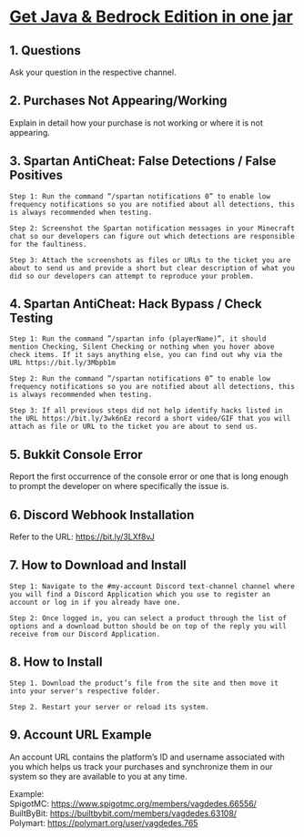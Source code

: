 # <a href="https://vagdedes.com/patreon">Get Java & Bedrock Edition in one jar</a>

## 1. Questions
Ask your question in the respective channel.

## 2. Purchases Not Appearing/Working
Explain in detail how your purchase is not working or where it is not appearing.

## 3. Spartan AntiCheat: False Detections / False Positives 
```
Step 1: Run the command “/spartan notifications 0” to enable low frequency notifications so you are notified about all detections, this is always recommended when testing.
```
```
Step 2: Screenshot the Spartan notification messages in your Minecraft chat so our developers can figure out which detections are responsible for the faultiness.
```
```
Step 3: Attach the screenshots as files or URLs to the ticket you are about to send us and provide a short but clear description of what you did so our developers can attempt to reproduce your problem.
```

## 4. Spartan AntiCheat: Hack Bypass / Check Testing
```
Step 1: Run the command ”/spartan info (playerName)”, it should mention Checking, Silent Checking or nothing when you hover above check items. If it says anything else, you can find out why via the URL https://bit.ly/3Mbpb1m
```
```
Step 2: Run the command ”/spartan notifications 0” to enable low frequency notifications so you are notified about all detections, this is always recommended when testing.
```
```
Step 3: If all previous steps did not help identify hacks listed in the URL https://bit.ly/3wk6nEz record a short video/GIF that you will attach as file or URL to the ticket you are about to send us.
```

## 5. Bukkit Console Error
Report the first occurrence of the console error or one that is long enough to prompt the developer on where specifically the issue is.

## 6. Discord Webhook Installation
Refer to the URL: https://bit.ly/3LXf8vJ

## 7. How to Download and Install
```
Step 1: Navigate to the #my-account Discord text-channel channel where you will find a Discord Application which you use to register an account or log in if you already have one.
```
```
Step 2: Once logged in, you can select a product through the list of options and a download button should be on top of the reply you will receive from our Discord Application.
```

## 8. How to Install 
```
Step 1. Download the product’s file from the site and then move it into your server's respective folder.
```
```
Step 2. Restart your server or reload its system.
```

## 9. Account URL Example
An account URL contains the platform’s ID and username associated with you which helps us track your purchases and synchronize them in our system so they are available to you at any time.<p>
Example:<br>
SpigotMC: https://www.spigotmc.org/members/vagdedes.66556/<br>
BuiltByBit: https://builtbybit.com/members/vagdedes.63108/<br>
Polymart: https://polymart.org/user/vagdedes.765
